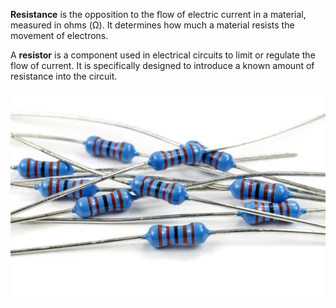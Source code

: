 **Resistance** is the opposition to the flow of electric current in a material, measured in ohms (Ω). It determines how much a material resists the movement of electrons.




A **resistor** is a component used in electrical circuits to limit or regulate the flow of current. It is specifically designed to introduce a known amount of resistance into the circuit.

![alt text](Images/image-1hhdr.png)
